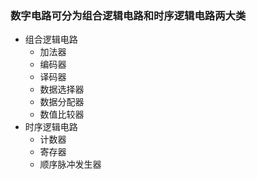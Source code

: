 ### 数字电路可分为组合逻辑电路和时序逻辑电路两大类
- 组合逻辑电路
  - 加法器
  - 编码器
  - 译码器
  - 数据选择器
  - 数据分配器
  - 数值比较器
- 时序逻辑电路
  - 计数器
  - 寄存器
  - 顺序脉冲发生器
